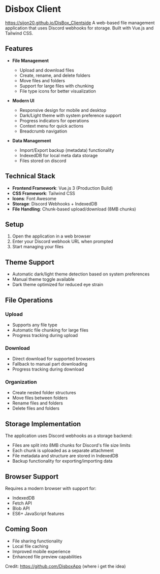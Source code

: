 # Disbox Client
https://sijon20.github.io/DisBox_Clientside
A web-based file management application that uses Discord webhooks for storage. Built with Vue.js and Tailwind CSS.

## Features

- **File Management**
  - Upload and download files
  - Create, rename, and delete folders
  - Move files and folders
  - Support for large files with chunking
  - File type icons for better visualization

- **Modern UI**
  - Responsive design for mobile and desktop
  - Dark/Light theme with system preference support
  - Progress indicators for operations
  - Context menu for quick actions
  - Breadcrumb navigation

- **Data Management**
  - Import/Export backup (metadata) functionality
  - IndexedDB for local meta data storage
  - Files stored on discord

## Technical Stack

- **Frontend Framework**: Vue.js 3 (Production Build)
- **CSS Framework**: Tailwind CSS
- **Icons**: Font Awesome
- **Storage**: Discord Webhooks + IndexedDB
- **File Handling**: Chunk-based upload/download (8MB chunks)

## Setup

1. Open the application in a web browser
2. Enter your Discord webhook URL when prompted
3. Start managing your files

## Theme Support

- Automatic dark/light theme detection based on system preferences
- Manual theme toggle available
- Dark theme optimized for reduced eye strain

## File Operations

### Upload
- Supports any file type
- Automatic file chunking for large files
- Progress tracking during upload

### Download
- Direct download for supported browsers
- Fallback to manual part downloading
- Progress tracking during download

### Organization
- Create nested folder structures
- Move files between folders
- Rename files and folders
- Delete files and folders

## Storage Implementation

The application uses Discord webhooks as a storage backend:
- Files are split into 8MB chunks for Discord's file size limits
- Each chunk is uploaded as a separate attachment
- File metadata and structure are stored in IndexedDB
- Backup functionality for exporting/importing data

## Browser Support

Requires a modern browser with support for:
- IndexedDB
- Fetch API
- Blob API
- ES6+ JavaScript features

## Coming Soon

- File sharing functionality
- Local file caching
- Improved mobile experience
- Enhanced file preview capabilities


Credit:
https://github.com/DisboxApp (where i get the idea)
